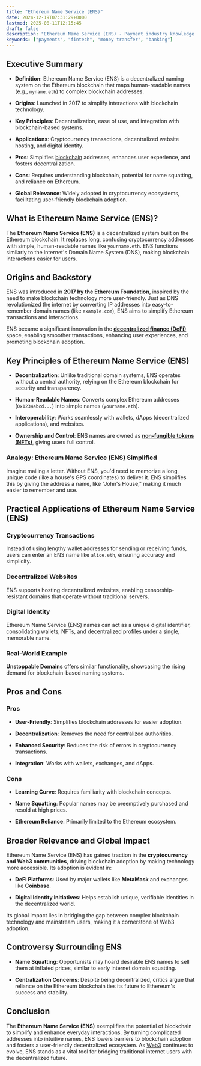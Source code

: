 ```yaml
---
title: "Ethereum Name Service (ENS)"
date: 2024-12-19T07:31:29+0000
lastmod: 2025-08-11T12:15:45
draft: false
description: "Ethereum Name Service (ENS) - Payment industry knowledge and insights"
keywords: ["payments", "fintech", "money transfer", "banking"]
---
```


## Executive Summary

- **Definition**: Ethereum Name Service (ENS) is a decentralized naming system on the Ethereum blockchain that maps human-readable names (e.g., `myname.eth`) to complex blockchain addresses.

- **Origins**: Launched in 2017 to simplify interactions with blockchain technology.

- **Key Principles**: Decentralization, ease of use, and integration with blockchain-based systems.

- **Applications**: Cryptocurrency transactions, decentralized website hosting, and digital identity.

- **Pros**: Simplifies [blockchain](https://faisalkhanllc.xyz/resources/payments-wiki/b/blockchain/) addresses, enhances user experience, and fosters decentralization.

- **Cons**: Requires understanding blockchain, potential for name squatting, and reliance on Ethereum.

- **Global Relevance**: Widely adopted in cryptocurrency ecosystems, facilitating user-friendly blockchain adoption.

## What is Ethereum Name Service (ENS)?

The **Ethereum Name Service (ENS)** is a decentralized system built on the Ethereum blockchain. It replaces long, confusing cryptocurrency addresses with simple, human-readable names like `yourname.eth`. ENS functions similarly to the internet's Domain Name System (DNS), making blockchain interactions easier for users.

## Origins and Backstory

ENS was introduced in **2017 by the Ethereum Foundation**, inspired by the need to make blockchain technology more user-friendly. Just as DNS revolutionized the internet by converting IP addresses into easy-to-remember domain names (like `example.com`), ENS aims to simplify Ethereum transactions and interactions.

ENS became a significant innovation in the **[decentralized finance (DeFi)](https://faisalkhanllc.xyz/resources/payments-wiki/d/decentralized-finance-defi/)** space, enabling smoother transactions, enhancing user experiences, and promoting blockchain adoption.

## Key Principles of Ethereum Name Service (ENS)

- **Decentralization**: Unlike traditional domain systems, ENS operates without a central authority, relying on the Ethereum blockchain for security and transparency.

- **Human-Readable Names**: Converts complex Ethereum addresses (`0x1234abcd...`) into simple names (`yourname.eth`).

- **Interoperability**: Works seamlessly with wallets, dApps (decentralized applications), and websites.

- **Ownership and Control**: ENS names are owned as **[non-fungible tokens (NFTs)](https://faisalkhanllc.xyz/resources/payments-wiki/n/nft-non-fungible-tokens/)**, giving users full control.

### Analogy: Ethereum Name Service (ENS) Simplified

Imagine mailing a letter. Without ENS, you'd need to memorize a long, unique code (like a house's GPS coordinates) to deliver it. ENS simplifies this by giving the address a name, like "John's House," making it much easier to remember and use.

## Practical Applications of Ethereum Name Service (ENS)

### Cryptocurrency Transactions

Instead of using lengthy wallet addresses for sending or receiving funds, users can enter an ENS name like `alice.eth`, ensuring accuracy and simplicity.

### Decentralized Websites

ENS supports hosting decentralized websites, enabling censorship-resistant domains that operate without traditional servers.

### Digital Identity

Ethereum Name Service (ENS) names can act as a unique digital identifier, consolidating wallets, NFTs, and decentralized profiles under a single, memorable name.

### Real-World Example

**Unstoppable Domains** offers similar functionality, showcasing the rising demand for blockchain-based naming systems.

## Pros and Cons

### Pros

- **User-Friendly**: Simplifies blockchain addresses for easier adoption.

- **Decentralization**: Removes the need for centralized authorities.

- **Enhanced Security**: Reduces the risk of errors in cryptocurrency transactions.

- **Integration**: Works with wallets, exchanges, and dApps.

### Cons

- **Learning Curve**: Requires familiarity with blockchain concepts.

- **Name Squatting**: Popular names may be preemptively purchased and resold at high prices.

- **Ethereum Reliance**: Primarily limited to the Ethereum ecosystem.

## Broader Relevance and Global Impact

Ethereum Name Service (ENS) has gained traction in the **cryptocurrency and Web3 communities**, driving blockchain adoption by making technology more accessible. Its adoption is evident in:

- **DeFi Platforms**: Used by major wallets like **MetaMask** and exchanges like **Coinbase**.

- **Digital Identity Initiatives**: Helps establish unique, verifiable identities in the decentralized world.

Its global impact lies in bridging the gap between complex blockchain technology and mainstream users, making it a cornerstone of Web3 adoption.

## Controversy Surrounding ENS

- **Name Squatting**: Opportunists may hoard desirable ENS names to sell them at inflated prices, similar to early internet domain squatting.

- **Centralization Concerns**: Despite being decentralized, critics argue that reliance on the Ethereum blockchain ties its future to Ethereum's success and stability.

## Conclusion

The **Ethereum Name Service (ENS)** exemplifies the potential of blockchain to simplify and enhance everyday interactions. By turning complicated addresses into intuitive names, ENS lowers barriers to blockchain adoption and fosters a user-friendly decentralized ecosystem. As [Web3](https://faisalkhanllc.xyz/resources/payments-wiki/w/web3/) continues to evolve, ENS stands as a vital tool for bridging traditional internet users with the decentralized future.